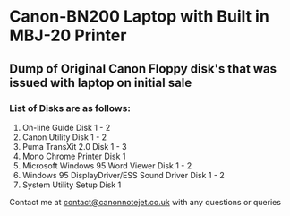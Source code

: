 # Canon-BN200 Laptop with Built in MBJ-20 Printer 

## Dump of Original Canon Floppy disk's that was issued with laptop on initial sale

### List of Disks are as follows:

1. On-line Guide Disk 1 - 2
2. Canon Utility Disk 1 - 2
3. Puma TransXit 2.0 Disk 1 - 3
4. Mono Chrome Printer Disk 1
5. Microsoft Windows 95 Word Viewer Disk 1 - 2
6. Windows 95 DisplayDriver/ESS Sound Driver Disk 1 - 2
7. System Utility Setup Disk 1

Contact me at contact@canonnotejet.co.uk with any questions or queries 
